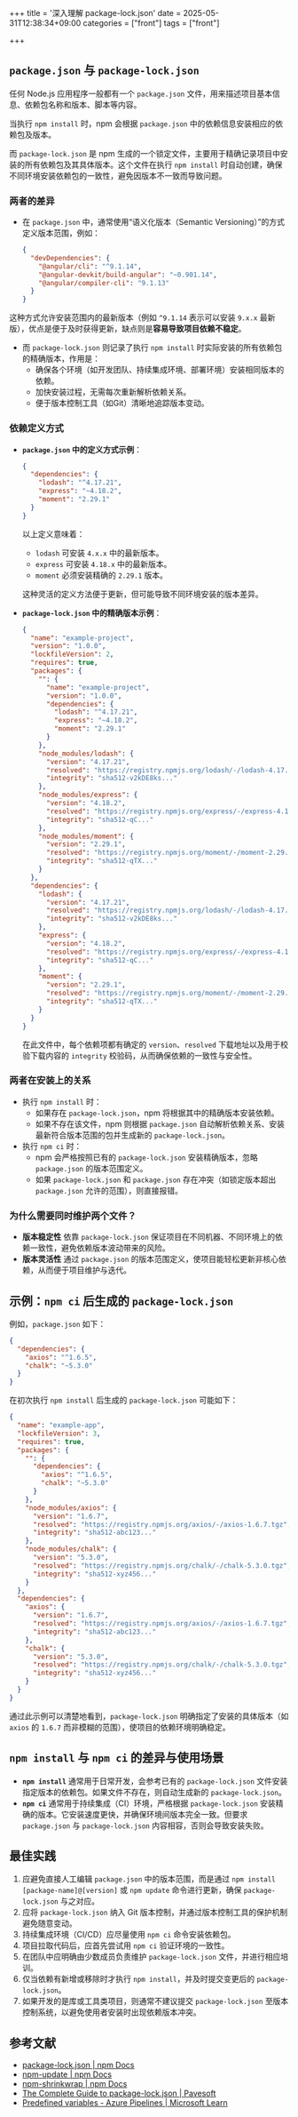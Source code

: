 +++
title = '深入理解 package-lock.json'
date = 2025-05-31T12:38:34+09:00
categories = ["front"]
tags = ["front"]

+++

## `package.json` 与 `package-lock.json`

任何 Node.js 应用程序一般都有一个 `package.json` 文件，用来描述项目基本信息、依赖包名称和版本、脚本等内容。

当执行 `npm install` 时，npm 会根据 `package.json` 中的依赖信息安装相应的依赖包及版本。

而 `package-lock.json` 是 npm 生成的一个锁定文件，主要用于精确记录项目中安装的所有依赖包及其具体版本。这个文件在执行 `npm install` 时自动创建，确保不同环境安装依赖包的一致性，避免因版本不一致而导致问题。

### 两者的差异

- 在 `package.json` 中，通常使用“语义化版本（Semantic Versioning）”的方式定义版本范围，例如：
  
  ```json
  {
    "devDependencies": {
      "@angular/cli": "^9.1.14",
      "@angular-devkit/build-angular": "~0.901.14",
      "@angular/compiler-cli": "9.1.13"
    }
  }
  ```

这种方式允许安装范围内的最新版本（例如 `^9.1.14` 表示可以安装 `9.x.x` 最新版），优点是便于及时获得更新，缺点则是**容易导致项目依赖不稳定**。

- 而 `package-lock.json` 则记录了执行 `npm install` 时实际安装的所有依赖包的精确版本，作用是：
  - 确保各个环境（如开发团队、持续集成环境、部署环境）安装相同版本的依赖。
  - 加快安装过程，无需每次重新解析依赖关系。
  - 便于版本控制工具（如Git）清晰地追踪版本变动。

### 依赖定义方式

- **`package.json` 中的定义方式示例**：

  ```json
  {
    "dependencies": {
      "lodash": "^4.17.21",
      "express": "~4.18.2",
      "moment": "2.29.1"
    }
  }
  ```

  以上定义意味着：

  - `lodash` 可安装 `4.x.x` 中的最新版本。
  - `express` 可安装 `4.18.x` 中的最新版本。
  - `moment` 必须安装精确的 `2.29.1` 版本。

  这种灵活的定义方法便于更新，但可能导致不同环境安装的版本差异。

- **`package-lock.json` 中的精确版本示例**：

  ```json
  {
    "name": "example-project",
    "version": "1.0.0",
    "lockfileVersion": 2,
    "requires": true,
    "packages": {
      "": {
        "name": "example-project",
        "version": "1.0.0",
        "dependencies": {
          "lodash": "^4.17.21",
          "express": "~4.18.2",
          "moment": "2.29.1"
        }
      },
      "node_modules/lodash": {
        "version": "4.17.21",
        "resolved": "https://registry.npmjs.org/lodash/-/lodash-4.17.21.tgz",
        "integrity": "sha512-v2kDE8ks..."
      },
      "node_modules/express": {
        "version": "4.18.2",
        "resolved": "https://registry.npmjs.org/express/-/express-4.18.2.tgz",
        "integrity": "sha512-qC..."
      },
      "node_modules/moment": {
        "version": "2.29.1",
        "resolved": "https://registry.npmjs.org/moment/-/moment-2.29.1.tgz",
        "integrity": "sha512-qTX..."
      }
    },
    "dependencies": {
      "lodash": {
        "version": "4.17.21",
        "resolved": "https://registry.npmjs.org/lodash/-/lodash-4.17.21.tgz",
        "integrity": "sha512-v2kDE8ks..."
      },
      "express": {
        "version": "4.18.2",
        "resolved": "https://registry.npmjs.org/express/-/express-4.18.2.tgz",
        "integrity": "sha512-qC..."
      },
      "moment": {
        "version": "2.29.1",
        "resolved": "https://registry.npmjs.org/moment/-/moment-2.29.1.tgz",
        "integrity": "sha512-qTX..."
      }
    }
  }
  ```

  在此文件中，每个依赖项都有确定的 `version`、`resolved` 下载地址以及用于校验下载内容的 `integrity` 校验码，从而确保依赖的一致性与安全性。

### 两者在安装上的关系

- 执行 `npm install` 时：
  - 如果存在 `package-lock.json`，npm 将根据其中的精确版本安装依赖。
  - 如果不存在该文件，npm 则根据 `package.json` 自动解析依赖关系、安装最新符合版本范围的包并生成新的 `package-lock.json`。
- 执行 `npm ci` 时：
  - npm 会严格按照已有的 `package-lock.json` 安装精确版本，忽略 `package.json` 的版本范围定义。
  - 如果 `package-lock.json` 和 `package.json` 存在冲突（如锁定版本超出 `package.json` 允许的范围），则直接报错。

### 为什么需要同时维护两个文件？

- **版本稳定性**
   依靠 `package-lock.json` 保证项目在不同机器、不同环境上的依赖一致性，避免依赖版本波动带来的风险。
- **版本灵活性**
   通过 `package.json` 的版本范围定义，使项目能轻松更新非核心依赖，从而便于项目维护与迭代。



## 示例：`npm ci` 后生成的 `package-lock.json`

例如，`package.json` 如下：

```json
{
  "dependencies": {
    "axios": "^1.6.5",
    "chalk": "~5.3.0"
  }
}
```

在初次执行 `npm install` 后生成的 `package-lock.json` 可能如下：

```json
{
  "name": "example-app",
  "lockfileVersion": 3,
  "requires": true,
  "packages": {
    "": {
      "dependencies": {
        "axios": "^1.6.5",
        "chalk": "~5.3.0"
      }
    },
    "node_modules/axios": {
      "version": "1.6.7",
      "resolved": "https://registry.npmjs.org/axios/-/axios-1.6.7.tgz",
      "integrity": "sha512-abc123..."
    },
    "node_modules/chalk": {
      "version": "5.3.0",
      "resolved": "https://registry.npmjs.org/chalk/-/chalk-5.3.0.tgz",
      "integrity": "sha512-xyz456..."
    }
  },
  "dependencies": {
    "axios": {
      "version": "1.6.7",
      "resolved": "https://registry.npmjs.org/axios/-/axios-1.6.7.tgz",
      "integrity": "sha512-abc123..."
    },
    "chalk": {
      "version": "5.3.0",
      "resolved": "https://registry.npmjs.org/chalk/-/chalk-5.3.0.tgz",
      "integrity": "sha512-xyz456..."
    }
  }
}
```

通过此示例可以清楚地看到，`package-lock.json` 明确指定了安装的具体版本（如 `axios` 的 `1.6.7` 而非模糊的范围），使项目的依赖环境明确稳定。



## `npm install` 与 `npm ci` 的差异与使用场景

- **`npm install`** 通常用于日常开发，会参考已有的 `package-lock.json` 文件安装指定版本的依赖包。如果文件不存在，则自动生成新的 `package-lock.json`。
- **`npm ci`** 通常用于持续集成（CI）环境，严格根据 `package-lock.json` 安装精确的版本。它安装速度更快，并确保环境间版本完全一致。但要求 `package.json` 与 `package-lock.json` 内容相容，否则会导致安装失败。



## 最佳实践

1. 应避免直接人工编辑 `package.json` 中的版本范围，而是通过 `npm install [package-name]@[version]` 或 `npm update` 命令进行更新，确保 `package-lock.json` 与之对应。
2. 应将 `package-lock.json` 纳入 Git 版本控制，并通过版本控制工具的保护机制避免随意变动。
3. 持续集成环境（CI/CD）应尽量使用 `npm ci` 命令安装依赖包。
4. 项目拉取代码后，应首先尝试用 `npm ci` 验证环境的一致性。
5. 在团队中应明确由少数成员负责维护 `package-lock.json` 文件，并进行相应培训。
6. 仅当依赖有新增或移除时才执行 `npm install`，并及时提交变更后的 `package-lock.json`。
7. 如果开发的是库或工具类项目，则通常不建议提交 `package-lock.json` 至版本控制系统，以避免使用者安装时出现依赖版本冲突。



## 参考文献

- [package-lock.json | npm Docs](https://docs.npmjs.com/cli/v9/configuring-npm/package-lock-json)
- [npm-update | npm Docs](https://docs.npmjs.com/cli/v11/commands/npm-update)
- [npm-shrinkwrap | npm Docs](https://docs.npmjs.com/cli/v11/commands/npm-shrinkwrap)
- [The Complete Guide to package-lock.json | Pavesoft](https://medium.com/pavesoft/package-lock-json-the-complete-guide-2ae40175ebdd)
- [Predefined variables - Azure Pipelines | Microsoft Learn](https://learn.microsoft.com/en-us/azure/devops/pipelines/build/variables?view=azure-devops&WT.mc_id=DT-MVP-4015686&tabs=yaml)